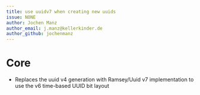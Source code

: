 ```yaml
---
title: use uuidv7 when creating new uuids
issue: NONE
author: Jochen Manz
author_email: j.manz@kellerkinder.de
author_github: jochenmanz
---
```

# Core
* Replaces the uuid v4 generation with Ramsey/Uuid v7 implementation to use the v6 time-based UUID bit layout
```
